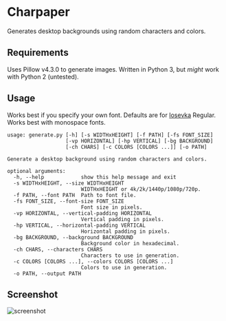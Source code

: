 # Charpaper

Generates desktop backgrounds using random characters and colors.

## Requirements

Uses Pillow v4.3.0 to generate images. Written in Python 3, but *might* work with Python 2 (untested).

## Usage

Works best if you specify your own font. Defaults are for [Iosevka](https://github.com/be5invis/Iosevka) Regular.
Works best with monospace fonts.

```
usage: generate.py [-h] [-s WIDTHxHEIGHT] [-f PATH] [-fs FONT_SIZE]
                   [-vp HORIZONTAL] [-hp VERTICAL] [-bg BACKGROUND]
                   [-ch CHARS] [-c COLORS [COLORS ...]] [-o PATH]

Generate a desktop background using random characters and colors.

optional arguments:
  -h, --help            show this help message and exit
  -s WIDTHxHEIGHT, --size WIDTHxHEIGHT
                        WIDTHxHEIGHT or 4k/2k/1440p/1080p/720p.
  -f PATH, --font PATH  Path to font file.
  -fs FONT_SIZE, --font-size FONT_SIZE
                        Font size in pixels.
  -vp HORIZONTAL, --vertical-padding HORIZONTAL
                        Vertical padding in pixels.
  -hp VERTICAL, --horizontal-padding VERTICAL
                        Horizontal padding in pixels.
  -bg BACKGROUND, --background BACKGROUND
                        Background color in hexadecimal.
  -ch CHARS, --characters CHARS
                        Characters to use in generation.
  -c COLORS [COLORS ...], --colors COLORS [COLORS ...]
                        Colors to use in generation.
  -o PATH, --output PATH
```

## Screenshot

![screenshot](screenshot.png)
